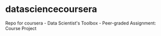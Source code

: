 # datasciencecoursera
Repo for coursera - Data Scientist's Toolbox - Peer-graded Assignment: Course Project
